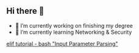 ## Hi there 👋

- 🔭 I’m currently working on finishing my degree 
- 🌱 I’m currently learning Networking & Security

[elif tutorial - bash "Input Parameter Parsing"](https://github.com/janikaralee/interactive-tutorials)
